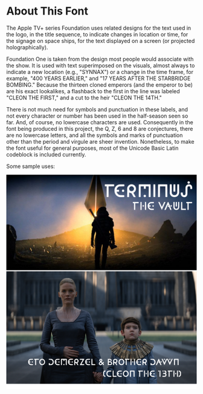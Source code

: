 # About This Font

The Apple TV+ series Foundation uses related designs for the text used in the logo, in the title sequence, to indicate changes in location or time, for the signage on space ships, for the text displayed on a screen (or projected holographically).

Foundation One is taken from the design most people would associate with the show. It is used with text superimposed on the visuals, almost always to indicate a new location (e.g., "SYNNAX") or a change in the time frame, for example, "400 YEARS EARLIER," and "17 YEARS AFTER THE STARBRIDGE BOMBING." Because the thirteen cloned emperors (and the emperor to be) are his exact lookalikes, a flashback to the first in the line was labeled "CLEON THE FIRST," and a cut to the heir "CLEON THE 14TH."  

There is not much need for symbols and punctuation in these labels, and not every character or number has been used in the half-season seen so far.  And, of course, no lowercase characters are used. Consequently in the font being produced in this project, the Q, Z, 6 and 8 are conjectures, there are no lowercase letters, and all the symbols and marks of punctuation other than the period and virgule are sheer invention.  Nonetheless, to make the font useful for general purposes, most of the Unicode Basic Latin codeblock is included currently.

Some sample uses:

<img src="samples/Foundation_One_the_Vault.png" alt="The text 'Terminus / the Vault' is set in the Foundation One font, superimposed on a shot of the mysterious Vault depicted in the Apple TV+ series Foundation" title="The mysterious Vault on Terminus, text set in the Foundation One font">

<img src="samples/Foundation_One_Demerzel_and_Dawn.png" alt="The text 'Eto Demerzel & Brother Dawn (Cleon the 13th)' is set in the Foundation One font, superimposed on a shot of the Imperial palace depicted in the Apple TV+ series Foundation" title="Eto Demerzel and Brother Dawn (Cleon the 13th) greeting the ambassadors from Anacreon and Thespis, text set in the Foundation One font">
